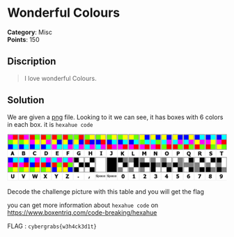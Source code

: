 # Wonderful Colours

**Category**: Misc \
**Points**: 150

## Discription

> I love wonderful Colours.

## Solution

We are given a [png](colourfull.png) file. Looking to it we can see, it has boxes with 6 colors in each box. it is `hexahue code`

![](colorcode.png)

Decode the challenge picture with this table and you will get the flag

you can get more information about `hexahue code` on https://www.boxentriq.com/code-breaking/hexahue

FLAG : `cybergrabs{w3h4ck3d1t}`


